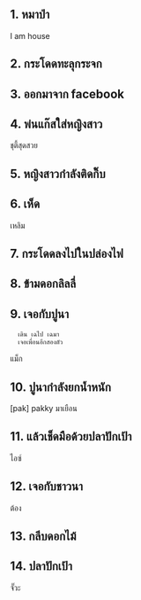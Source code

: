 ## 1. หมาป่า
I am house
## 2. กระโดดทะลุกระจก

## 3. ออกมาจาก facebook

## 4. พ่นแก๊สใส่หญิงสาว
ชุตี้สุดสวย
## 5. หญิงสาวกำลังติดกิ๊บ

## 6. เห็ด
เหลิม

## 7. กระโดดลงไปในปล่องไฟ

## 8. ข้ามดอกลิลลี่

## 9. เจอกับปูนา
      เดิน เฉไป เฉมา
      เจอเพื่อนอีกสองตัว
แม็ก

## 10. ปูนากำลังยกน้ำหนัก
[pak] pakky มาเยือน

## 11. แล้วเช็ดมือด้วยปลาปักเป้า
ไอซ์
## 12. เจอกับชาวนา
ต้อง
## 13. กลีบดอกไม้

## 14. ปลาปักเป้า
จั๊วะ
